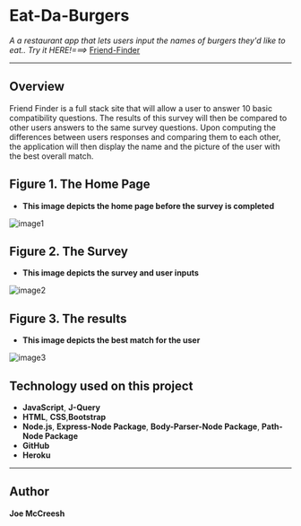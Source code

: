﻿# Eat-Da-Burgers
*A a restaurant app that lets users input the names of burgers they'd like to eat..* *Try it HERE!===>* [Friend-Finder](https://fast-scrubland-53335.herokuapp.com)

----------

## Overview

Friend Finder is a full stack site that will allow a user to answer 10 basic compatibility questions. The results of this survey
will then be compared to other users answers to the same survey questions. Upon computing the differences between users responses
and comparing them to each other, the application will then display the name and the picture of the user with the best overall match.

## Figure 1. The Home Page

- **This image depicts the home page before the survey is completed**

![image1](app/assets/images/image1.png)

## Figure 2. The Survey

- **This image depicts the survey and user inputs**

![image2](app/assets/images/image2.png)

## Figure 3. The results

- **This image depicts the best match for the user**

![image3](app/assets/images/image3.png)

## Technology used on this project

- **JavaScript**, **J-Query**
- **HTML**, **CSS**,**Bootstrap**
- **Node.js**, **Express-Node Package**, **Body-Parser-Node Package**, **Path-Node Package**
- **GitHub**
- **Heroku**

----------

## Author

**Joe McCreesh**